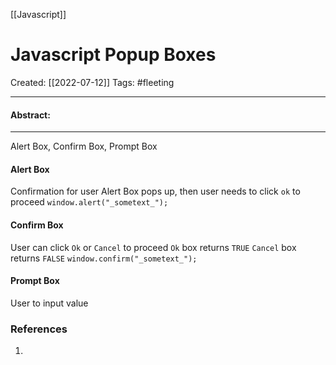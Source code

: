 [[Javascript]]

# Javascript Popup Boxes
Created:  [[2022-07-12]]
Tags: #fleeting 

---
#### Abstract:


---
Alert Box, Confirm Box, Prompt Box


#### Alert Box
Confirmation for user
Alert Box pops up, then user needs to click `ok` to proceed
`window.alert("_sometext_");`

#### Confirm Box
User can click `Ok` or `Cancel` to proceed
`Ok` box returns `TRUE`
`Cancel` box returns `FALSE`
`window.confirm("_sometext_");`

#### Prompt Box
User to input value











### References
1. 